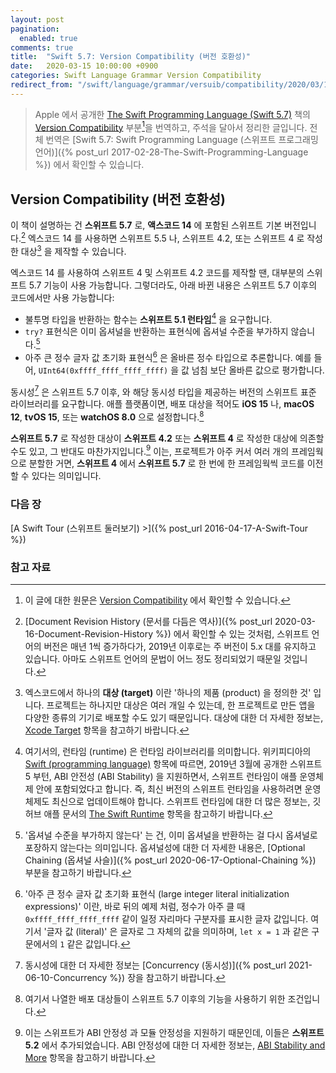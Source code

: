 ```yaml
---
layout: post
pagination:
  enabled: true
comments: true
title:  "Swift 5.7: Version Compatibility (버전 호환성)"
date:   2020-03-15 10:00:00 +0900
categories: Swift Language Grammar Version Compatibility
redirect_from: "/swift/language/grammar/versuib/compatibility/2020/03/15/Version-Compatibility.html"
---
```


> Apple 에서 공개한 [The Swift Programming Language (Swift 5.7)](https://docs.swift.org/swift-book/) 책의 [Version Compatibility](https://docs.swift.org/swift-book/GuidedTour/Compatibility.html) 부분[^Version-Compatibility]을 번역하고, 주석을 달아서 정리한 글입니다. 전체 번역은 [Swift 5.7: Swift Programming Language (스위프트 프로그래밍 언어)]({% post_url 2017-02-28-The-Swift-Programming-Language %}) 에서 확인할 수 있습니다.

## Version Compatibility (버전 호환성)

이 책이 설명하는 건 **스위프트 5.7** 로, **액스코드 14** 에 포함된 스위프트 기본 버전입니다.[^swift-version] 엑스코드 14 를 사용하면 스위프트 5.5 나, 스위프트 4.2, 또는 스위프트 4 로 작성한 대상[^targets] 을 제작할 수 있습니다.

엑스코드 14 를 사용하여 스위프트 4 및 스위프트 4.2 코드를 제작할 땐, 대부분의 스위프트 5.7 기능이 사용 가능합니다. 그렇더라도, 아래 바뀐 내용은 스위프트 5.7 이후의 코드에서만 사용 가능합니다:

* 불투명 타입을 반환하는 함수는 **스위프트 5.1 런타임**[^swift-runtime] 을 요구합니다.
* `try?` 표현식은 이미 옵셔널을 반환하는 표현식에 옵셔널 수준을 부가하지 않습니다.[^level-of-optionality]
* 아주 큰 정수 글자 값 초기화 표현식[^large-integer-literal] 은 올바른 정수 타입으로 추론합니다. 예를 들어, `UInt64(0xffff_ffff_ffff_ffff)` 을 값 넘침 보단 올바른 값으로 평가합니다.

동시성[^concurrency] 은 스위프트 5.7 이후, 와 해당 동시성 타입을 제공하는 버전의 스위프트 표준 라이브러리를 요구합니다. 애플 플랫폼이면, 배포 대상을 적어도 **iOS 15** 나, **macOS 12**, **tvOS 15**, 또는 **watchOS 8.0** 으로 설정합니다.[^deployment-target]  

**스위프트 5.7** 로 작성한 대상이 **스위프트 4.2** 또는 **스위프트 4** 로 작성한 대상에 의존할 수도 있고, 그 반대도 마찬가지입니다.[^depend-on] 이는, 프로젝트가 아주 커서 여러 개의 프레임웍으로 분할한 거면, **스위프트 4** 에서 **스위프트 5.7** 로 한 번에 한 프레임웍씩 코드를 이전할 수 있다는 의미입니다.

### 다음 장

[A Swift Tour (스위프트 둘러보기) >]({% post_url 2016-04-17-A-Swift-Tour %})

### 참고 자료

[^Version-Compatibility]: 이 글에 대한 원문은 [Version Compatibility](https://docs.swift.org/swift-book/GuidedTour/Compatibility.html) 에서 확인할 수 있습니다.

[^swift-version]: [Document Revision History (문서를 다듬은 역사)]({% post_url 2020-03-16-Document-Revision-History %}) 에서 확인할 수 있는 것처럼, 스위프트 언어의 버전은 매년 1씩 증가하다가, 2019년 이후로는 주 버전이 5.x 대를 유지하고 있습니다. 아마도 스위프트 언어의 문법이 어느 정도 정리되었기 때문일 것입니다.

[^targets]: 엑스코드에서 하나의 **대상 (target)** 이란 '하나의 제품 (product) 을 정의한 것' 입니다. 프로젝트는 하나지만 대상은 여러 개일 수 있는데, 한 프로젝트로 만든 앱을 다양한 종류의 기기로 배포할 수도 있기 때문입니다. 대상에 대한 더 자세한 정보는, [Xcode Target](https://developer.apple.com/library/archive/featuredarticles/XcodeConcepts/Concept-Targets.html) 항목을 참고하기 바랍니다.

[^swift-runtime]: 여기서의, 런타임 (runtime) 은 런타임 라이브러리를 의미합니다. 위키피디아의 [Swift (programming language)](https://en.wikipedia.org/wiki/Swift_(programming_language)) 항목에 따르면, 2019년 3월에 공개한 스위프트 5 부턴, ABI 안전성 (ABI Stability)[^ABI-Stability] 을 지원하면서, 스위프트 런타임이 애플 운영체제 안에 포함되었다고 합니다. 즉, 최신 버전의 스위프트 런타임을 사용하려면 운영 체제도 최신으로 업데이트해야 합니다. 스위프트 런타임에 대한 더 많은 정보는, 깃허브 애플 문서의 [The Swift Runtime](https://github.com/apple/swift/blob/master/docs/Runtime.md) 항목을 참고하기 바랍니다.

[^ABI-Stability]: 스위프트의 ABI 안정성에 대해서는 [Evolving Swift On Apple Platforms After ABI Stability](https://swift.org/blog/abi-stability-and-apple/) 항목을 보도록 합니다. 한글 자료로는 **Zedd02028** 님이 [ABI stability](https://zeddios.tistory.com/654) 라는 글에 정리를 잘 해두신 것 같습니다.

[^level-of-optionality]: '옵셔널 수준을 부가하지 않는다' 는 건, 이미 옵셔널을 반환하는 걸 다시 옵셔널로 포장하지 않는다는 의미입니다. 옵셔널성에 대한 더 자세한 내용은, [Optional Chaining (옵셔널 사슬)]({% post_url 2020-06-17-Optional-Chaining %}) 부분을 참고하기 바랍니다.

[^large-integer-literal]: '아주 큰 정수 글자 값 초기화 표현식 (large integer literal initialization expressions)' 이란, 바로 뒤의 예제 처럼, 정수가 아주 클 때 `0xffff_ffff_ffff_ffff` 같이 일정 자리마다 구분자를 표시한 글자 값입니다. 여기서 '글자 값 (literal)' 은 글자로 그 자체의 값을 의미하며, `let x = 1` 과 같은 구문에서의 `1` 같은 값입니다.

[^concurrency]: 동시성에 대한 더 자세한 정보는 [Concurrency (동시성)]({% post_url 2021-06-10-Concurrency %}) 장을 참고하기 바랍니다.

[^deployment-target]: 여기서 나열한 배포 대상들이 스위프트 5.7 이후의 기능을 사용하기 위한 조건입니다.

[^depend-on]: 이는 스위프트가 ABI 안정성[^ABI-Stability] 과 모듈 안정성을 지원하기 때문인데, 이들은 **스위프트 5.2** 에서 추가되었습니다. ABI 안정성에 대한 더 자세한 정보는, [ABI Stability and More](https://swift.org/blog/abi-stability-and-more/) 항목을 참고하기 바랍니다.
